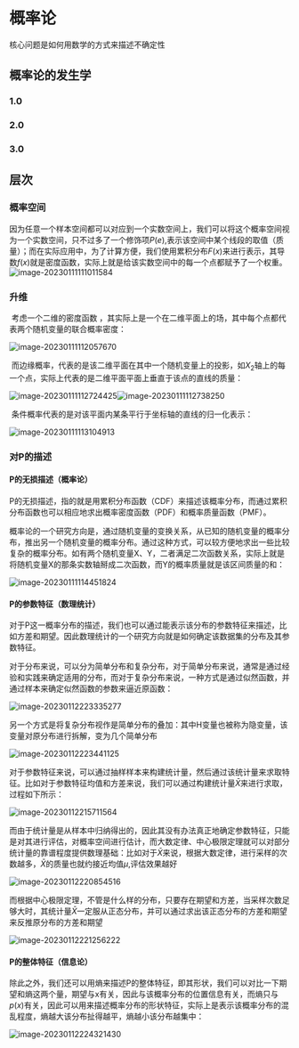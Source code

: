 # 概率论

核心问题是如何用数学的方式来描述不确定性

## 概率论的发生学

### 1.0

### 2.0

### 3.0

## 层次

### 概率空间

​		因为任意一个样本空间都可以对应到一个实数空间上，我们可以将这个概率空间视为一个实数空间，只不过多了一个修饰项$P(e)$,表示该空间中某个线段的取值（质量）；而在实际应用中，为了计算方便，我们使用累积分布$F(x)$来进行表示，其导数$f(x)$就是密度函数，实际上就是给该实数空间中的每一个点都赋予了一个权重。![image-20230111111011584](C:\Users\Go\AppData\Roaming\Typora\typora-user-images\image-20230111111011584.png)

### 升维

​		考虑一个二维的密度函数 ，其实际上是一个在二维平面上的场，其中每个点都代表两个随机变量的联合概率密度：

![image-20230111112057670](C:\Users\Go\AppData\Roaming\Typora\typora-user-images\image-20230111112057670.png)

​		而边缘概率，代表的是该二维平面在其中一个随机变量上的投影，如$X_2$轴上的每一个点，实际上代表的是二维平面平面上垂直于该点的直线的质量：

![image-20230111112724425](C:\Users\Go\AppData\Roaming\Typora\typora-user-images\image-20230111112724425.png)![image-20230111112738250](C:\Users\Go\AppData\Roaming\Typora\typora-user-images\image-20230111112738250.png)

​		条件概率代表的是对该平面内某条平行于坐标轴的直线的归一化表示：

![image-20230111113104913](C:\Users\Go\AppData\Roaming\Typora\typora-user-images\image-20230111113104913.png)

### 对P的描述

#### P的无损描述（概率论）

​		P的无损描述，指的就是用累积分布函数（CDF）来描述该概率分布，而通过累积分布函数也可以相应地求出概率密度函数（PDF）和概率质量函数（PMF）。

​		概率论的一个研究方向是，通过随机变量的变换关系，从已知的随机变量的概率分布，推出另一个随机变量的概率分布。通过这种方式，可以较方便地求出一些比较复杂的概率分布。如有两个随机变量X、Y，二者满足二次函数关系，实际上就是将随机变量X的那条实数轴掰成二次函数，而Y的概率质量就是该区间质量的和：

![image-20230111114451824](C:\Users\Go\AppData\Roaming\Typora\typora-user-images\image-20230111114451824.png)

#### P的参数特征（数理统计）

​		对于P这一概率分布的描述，我们也可以通过能表示该分布的参数特征来描述，比如方差和期望。因此数理统计的一个研究方向就是如何确定该数据集的分布及其参数特征。

​		对于分布来说，可以分为简单分布和复杂分布，对于简单分布来说，通常是通过经验和实践来确定适用的分布，而对于复杂分布来说，一种方式是通过似然函数，并通过样本来确定似然函数的参数来逼近原函数：

![image-20230112223335277](C:\Users\Go\AppData\Roaming\Typora\typora-user-images\image-20230112223335277.png)

​		另一个方式是将复杂分布视作是简单分布的叠加：其中H变量也被称为隐变量，该变量对原分布进行拆解，变为几个简单分布

![image-20230112223441125](C:\Users\Go\AppData\Roaming\Typora\typora-user-images\image-20230112223441125.png)

​		对于参数特征来说，可以通过抽样样本来构建统计量，然后通过该统计量来求取特征。比如对于参数特征均值和方差来说，我们可以通过构建统计量$\bar{X}$来进行求取，过程如下所示：

![image-20230112215711564](C:\Users\Go\AppData\Roaming\Typora\typora-user-images\image-20230112215711564.png)

​		而由于统计量是从样本中归纳得出的，因此其没有办法真正地确定参数特征，只能是对其进行评估，对概率空间进行估计，而大数定律、中心极限定理就可以对部分统计量的靠谱程度提供数理基础：比如对于$\bar{X}$来说，根据大数定律，进行采样的次数越多，$\bar{X}$的质量也就约接近均值$\mu$,评估效果越好

![image-20230112220854516](C:\Users\Go\AppData\Roaming\Typora\typora-user-images\image-20230112220854516.png)

​		而根据中心极限定理，不管是什么样的分布，只要存在期望和方差，当采样次数足够大时，其统计量$\bar{X}$一定服从正态分布，并可以通过求出该正态分布的方差和期望来反推原分布的方差和期望

![image-20230112221256222](C:\Users\Go\AppData\Roaming\Typora\typora-user-images\image-20230112221256222.png)



#### P的整体特征（信息论）

​		除此之外，我们还可以用熵来描述P的整体特征，即其形状，我们可以对比一下期望和熵这两个量，期望与x有关，因此与该概率分布的位置信息有关，而熵只与$p(x)$有关，因此可以用来描述概率分布的形状特征，实际上是表示该概率分布的混乱程度，熵越大该分布扯得越平，熵越小该分布越集中：

![image-20230112224321430](C:\Users\Go\AppData\Roaming\Typora\typora-user-images\image-20230112224321430.png)







